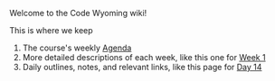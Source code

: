 Welcome to the Code Wyoming wiki!

This is where we keep 

1. The course's weekly [Agenda](Agenda)
2. More detailed descriptions of each week, like this one for [Week 1](Week-1)
3. Daily outlines, notes, and relevant links, like this page for [Day 14](Day-14)


